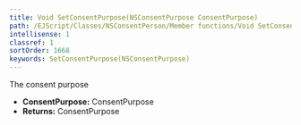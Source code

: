 ```yaml
---
title: Void SetConsentPurpose(NSConsentPurpose ConsentPurpose)
path: /EJScript/Classes/NSConsentPerson/Member functions/Void SetConsentPurpose(NSConsentPurpose p_0)
intellisense: 1
classref: 1
sortOrder: 1668
keywords: SetConsentPurpose(NSConsentPurpose)
---
```



The consent purpose



* **ConsentPurpose:** ConsentPurpose
* **Returns:** ConsentPurpose


